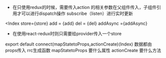 - 在只使用redux的时候，需要传入action 的相关参数在父组件传入，子组件引用才可以进行dispatch操作
subscribe（listen）进行实时更新

<Index 
    store={store} 
    add = {add}
    del = {del}
    addAsync ={addAsync}
></Index>


- 在使用react-redux时则只需要给provider传入一个store 
<Provider  store={store}>
    <Index></Index>
</Provider>

export default connect(mapStatetoProps,actionCreate)(Index)
数据都由props传入 rrc生成函数
mapStatetoProps  要什么属性
actionCreate     要什么方法